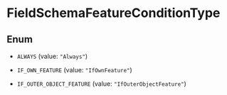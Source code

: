 

# FieldSchemaFeatureConditionType

## Enum


* `ALWAYS` (value: `"Always"`)

* `IF_OWN_FEATURE` (value: `"IfOwnFeature"`)

* `IF_OUTER_OBJECT_FEATURE` (value: `"IfOuterObjectFeature"`)



